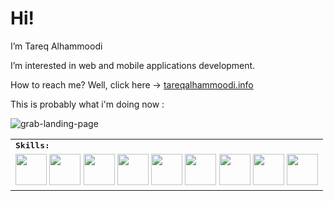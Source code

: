 # Hi! 

I’m Tareq Alhammoodi

I’m interested in web and mobile applications development.

How to reach me? Well, click here  ->  [tareqalhammoodi.info](https://tareqalhammoodi.info/)

<!---
Tariq2000MF/Tariq2000MF is a ✨ special ✨ repository because its `README.md` (this file) appears on your GitHub profile.
You can click the Preview link to take a look at your changes.
--->


This is probably what i'm doing now :

![grab-landing-page](https://user-images.githubusercontent.com/44919941/228534361-5c624d51-1265-443b-a1f0-334a36067c13.gif)


<div align=left>
<table>
    <tr>
        <td colspan="8">
        <strong><samp>Skills:</samp></strong>
        </td>
    </tr>
        <tr>
        <td colspan="8">
        <a href="https://developer.apple.com/swift/"><img src="https://img.icons8.com/color/480/000000/swift.png" width=50></a>
        <a href="https://developer.apple.com/xcode/swiftui/"><img src="https://img.icons8.com/color/480/000000/swiftui.png" width=50></a>
        <a href="https://developer.apple.com/xcode/"><img src="https://upload.wikimedia.org/wikipedia/en/5/56/Xcode_14_icon.png" width=50></a>
        <a href="https://code.visualstudio.com/"><img src="https://img.icons8.com/color/480/000000/visual-studio-code-2019.png" width=50></a>
        <a href="https://www.sketch.com"><img src="https://upload.wikimedia.org/wikipedia/commons/thumb/5/59/Sketch_Logo.svg/1133px-Sketch_Logo.svg.png" width=50></a>
        <a href="https://www.figma.com/"><img src="https://img.icons8.com/color/480/000000/figma.png" width=50></a>
        <a href="https://www.adobe.com/tr/products/xd.html"><img src="https://img.icons8.com/color/480/000000/adobe-xd--v1.png" width=50></a>
        <a href="https://git-scm.com/"><img src="https://img.icons8.com/color/480/000000/git.png" width=50></a>
        <a href="https://firebase.google.com/"><img src="https://img.icons8.com/color/480/000000/firebase.png" width=50></a>            
        </td>
    </tr>
</table>
</div>
